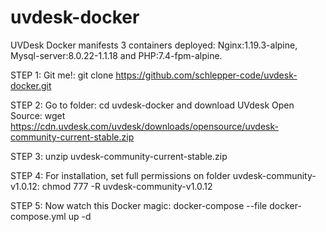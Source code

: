 # uvdesk-docker
UVDesk Docker manifests 3 containers deployed: Nginx:1.19.3-alpine, Mysql-server:8.0.22-1.1.18 and PHP:7.4-fpm-alpine.

STEP 1: Git me!: git clone https://github.com/schlepper-code/uvdesk-docker.git

STEP 2: Go to folder: cd uvdesk-docker and download UVdesk Open Source: wget https://cdn.uvdesk.com/uvdesk/downloads/opensource/uvdesk-community-current-stable.zip

STEP 3: unzip uvdesk-community-current-stable.zip

STEP 4: For installation, set full permissions on folder uvdesk-community-v1.0.12: chmod 777 -R uvdesk-community-v1.0.12

STEP 5: Now watch this Docker magic: docker-compose --file docker-compose.yml up -d
